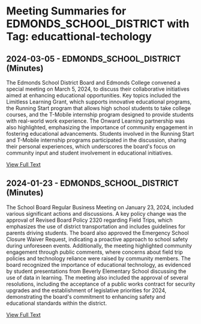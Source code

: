 # Meeting Summaries for EDMONDS_SCHOOL_DISTRICT with Tag: educattional-techology

## 2024-03-05 - EDMONDS_SCHOOL_DISTRICT (Minutes)

The Edmonds School District Board and Edmonds College convened a special meeting on March 5, 2024, to discuss their collaborative initiatives aimed at enhancing educational opportunities. Key topics included the Limitless Learning Grant, which supports innovative educational programs, the Running Start program that allows high school students to take college courses, and the T-Mobile internship program designed to provide students with real-world work experience. The Onward Learning partnership was also highlighted, emphasizing the importance of community engagement in fostering educational advancements. Students involved in the Running Start and T-Mobile internship programs participated in the discussion, sharing their personal experiences, which underscores the board's focus on community input and student involvement in educational initiatives.

[View Full Text](https://raw.githubusercontent.com/VoronoiPerspectives/WashingtonStateSchoolBoardExplorer/refs/heads/main/data/countries/usa/states/wa/counties/snohomish/school_boards/edmonds_school_district/2024/processed/2024-03-05-minutes.txt)

## 2024-01-23 - EDMONDS_SCHOOL_DISTRICT (Minutes)

The School Board Regular Business Meeting on January 23, 2024, included various significant actions and discussions. A key policy change was the approval of Revised Board Policy 2320 regarding Field Trips, which emphasizes the use of district transportation and includes guidelines for parents driving students. The board also approved the Emergency School Closure Waiver Request, indicating a proactive approach to school safety during unforeseen events. Additionally, the meeting highlighted community engagement through public comments, where concerns about field trip policies and technology reliance were raised by community members. The board recognized the importance of educational technology, as evidenced by student presentations from Beverly Elementary School discussing the use of data in learning. The meeting also included the approval of several resolutions, including the acceptance of a public works contract for security upgrades and the establishment of legislative priorities for 2024, demonstrating the board's commitment to enhancing safety and educational standards within the district.

[View Full Text](https://raw.githubusercontent.com/VoronoiPerspectives/WashingtonStateSchoolBoardExplorer/refs/heads/main/data/countries/usa/states/wa/counties/snohomish/school_boards/edmonds_school_district/2024/processed/2024-01-23-minutes.txt)

